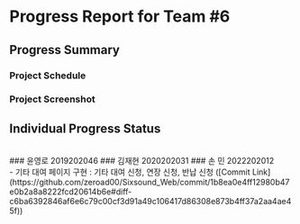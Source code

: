 # Progress Report for Team #6
## Progress Summary 
### Project Schedule
### Project Screenshot
## Individual Progress Status
<br>
### 윤영로 2019202046
### 김재현 2020202031
### 손  민 2022202012 <br>
- 기타 대여 페이지 구현 : 기타 대여 신청, 연장 신청, 반납 신청 ([Commit Link](https://github.com/zeroad00/Sixsound_Web/commit/1b8ea0e4ff12980b47e0b2a8a8222fcd20614b6e#diff-c6ba6392846af6e6c79c00cf3d91a49c106417d86308e873b4ff37a2aa4ae45f))

